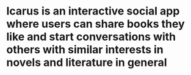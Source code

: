 # Icarus is an interactive social app where users can share books they like and start conversations with others with similar interests in novels and literature in general

